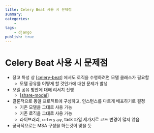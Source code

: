 ```yaml
---
title: Celery Beat 사용 시 문제점
summary: 
categories:
    - 
tags:
    - django
publish: true
---
```

# Celery Beat 사용 시 문제점

- 장고 특성 상 [[celery-beat]] 에서도 로직을 수행하려면 모델 클래스가 필요함
  - 모델 공유를 어떻게 할 것인가에 대한 문제가 발생
- 모델 공유 방안에 대해 리서치 진행 
  - [[share-model]]
- 결론적으로 동일 프로젝트에 구성하고, 인스턴스를 다르게 배포하기로 결정
  - 기존 모델을 그대로 사용 가능
  - 기존 로직을 그대로 사용 가능
  - 라이브러리, `celery.py`, task 파일 세가지로 코드 변경이 많지 않음
- 궁극적으로는 MSA 구성을 하는것이 맞을 듯

[//begin]: # "Autogenerated link references for markdown compatibility"
[celery-beat]: celery-beat.md "Celery Beat 사용"
[share-model]: share-model.md "Share Model"
[//end]: # "Autogenerated link references"